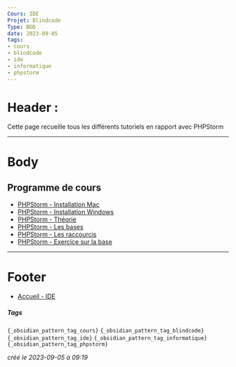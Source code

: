 ```yaml
---
Cours: IDE
Projet: Blindcode
Type: BDD
date: 2023-09-05
tags:
- cours
- blindcode
- ide
- informatique
- phpstorm
---
```

   
# Header :   
   
Cette page recueille tous les différents tutoriels en rapport avec PHPStorm   
   
   
-------------------------------------------------------------------------------   
# Body   
   
## Programme de cours   
   
   
- [PHPStorm - Installation Mac](../../../Tutoriels/IDE/PHPStorm/PHPStorm%20-%20Installation%20Mac.md)   
- [PHPStorm - Installation Windows](../../../Tutoriels/IDE/PHPStorm/PHPStorm%20-%20Installation%20Windows.md)   
- [PHPStorm - Théorie](../../../Tutoriels/IDE/PHPStorm/PHPStorm%20-%20Th%C3%A9orie.md)   
- [PHPStorm - Les bases](../../../Tutoriels/IDE/PHPStorm/PHPStorm%20-%20Les%20bases.md)   
- [PHPStorm - Les raccourcis](../../../Tutoriels/IDE/PHPStorm/PHPStorm%20-%20Les%20raccourcis.md)   
- [PHPStorm - Exercice sur la base](../../../Tutoriels/IDE/PHPStorm/PHPStorm%20-%20Exercice%20sur%20la%20base.md)   
   
   
   
---------------------------------------------------------------------------   
# Footer   
   
   
- [Accueil - IDE](../../../Tutoriels/IDE/Accueil%20-%20IDE.md)   
##### Tags   
`{_obsidian_pattern_tag_cours}` `{_obsidian_pattern_tag_blindcode}` `{_obsidian_pattern_tag_ide}` `{_obsidian_pattern_tag_informatique}` `{_obsidian_pattern_tag_phpstorm}`   
   
*créé le 2023-09-05 à 09:19*